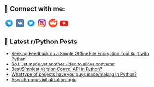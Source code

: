 ## 🔎 Connect with me:
[<img src="https://github.com/bullbesh/bullbesh/blob/main/images/Telegram.png" width="32" height="32" />](https://t.me/bullbesh)
[<img src="https://github.com/bullbesh/bullbesh/blob/main/images/VK.png" width="32" height="32" />](https://vk.com/bullbesh)
[<img src="https://github.com/bullbesh/bullbesh/blob/main/images/Twitter.png" width="32" height="32" />](https://twitter.com/bullbesh1)
[<img src="https://github.com/bullbesh/bullbesh/blob/main/images/Instagram.png" width="32" height="32" />](https://www.instagram.com/bullbesh)
[<img src="https://github.com/bullbesh/bullbesh/blob/main/images/Reddit.png" width="32" height="32" />](https://www.reddit.com/user/bullbesh)
[<img src="https://github.com/bullbesh/bullbesh/blob/main/images/YouTube.png" width="32" height="32" />](https://www.youtube.com/channel/UCtfjRs6uzgq5mfm8S06WTcg)

## 📕 Latest r/Python Posts
<!-- BLOG-POST-LIST:START -->
- [Seeking Feedback on a Simple Offline File Encryption Tool Built with Python](https://www.reddit.com/r/Python/comments/1k1zkfs/seeking_feedback_on_a_simple_offline_file/)
- [So I just made yet another video to slides converter](https://www.reddit.com/r/Python/comments/1k1z0gl/so_i_just_made_yet_another_video_to_slides/)
- [Best/Simplest Version Control API in Python?](https://www.reddit.com/r/Python/comments/1k1yzic/bestsimplest_version_control_api_in_python/)
- [What type of projects have you guys made/making in Python?](https://www.reddit.com/r/Python/comments/1k1ybo9/what_type_of_projects_have_you_guys_mademaking_in/)
- [Asynchronous initialization logic](https://www.reddit.com/r/Python/comments/1k1y782/asynchronous_initialization_logic/)
<!-- BLOG-POST-LIST:END -->
